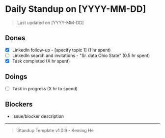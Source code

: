 # Daily Standup on [YYYY-MM-DD]

> Last updated on [YYYY-MM-DD]

## Dones

- [x] LinkedIn follow-up - [specify topic 1] (1 hr spent)
- [ ] LinkedIn search and invitations - "Sr. data Ohio State" (0.5 hr spent)
- [x] Task completed (X hr spent)

## Doings

- [ ] Task in progress (X hr to spend)

## Blockers

- Issue/blocker description

---

> Standup Template v1.0.9 - Keming He
